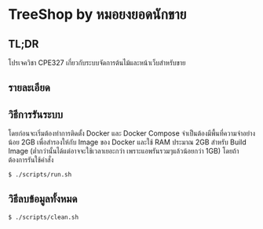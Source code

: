 # TreeShop by หมอยงยอดนักขาย

## TL;DR
โปรเจควิชา CPE327 เกี่ยวกับระบบจัดการต้นไม้และหน้าเว็บสำหรับขาย

## รายละเอียด

## วิธีการรันระบบ
โดยก่อนจะเริ่มต้องทำการติดตั้ง Docker และ Docker Compose จำเป็นต้องมีพื้นที่ความจำอย่างน้อย 2GB เพื่อสำรองให้กับ Image ของ Docker และใช้ RAM ประมาณ 2GB สำหรับ Build Image (ต่ำกว่านั้นได้แต่อาจจะใช้เวลาเยอะกว่า เพราะแอพรันรวมๆแล้วน้อยกว่า 1GB) โดยถ้าต้องการรันใช้คำสั่ง
```bash
$ ./scripts/run.sh
```

## วิธีลบข้อมูลทั้งหมด
```
$ ./scripts/clean.sh
```